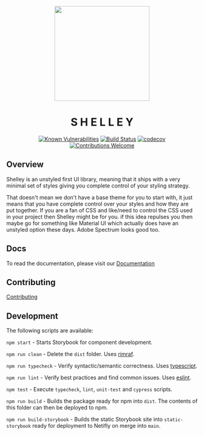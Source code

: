 <p align="center">
  <a href="https://www.shelley.earth">
    <img width="250px" src="">
  </a>
</p>

<h1 align="center">S H E L L E Y</h1>
<div align="center">

[![Known Vulnerabilities](https://snyk.io/test/github/action-is-hope/shelley/badge.svg)](https://snyk.io/test/github/action-is-hope/shelley)
[![Build Status](https://github.com/action-is-hope/shelley/actions/workflows/main.yml/badge.svg)](https://github.com/action-is-hope/shelley)
[![codecov](https://codecov.io/gh/action-is-hope/shelley/branch/main/graph/badge.svg?token=xxxx)](https://codecov.io/gh/action-is-hope/shelley)
[![Contributions Welcome](https://img.shields.io/badge/PRs-welcome-brightgreen.svg)](./CONTRIBUTING.md)

</div>

## Overview

Shelley is an unstyled first UI library, meaning that it ships with a very minimal set of styles giving you complete control of your styling strategy.

That doesn't mean we don't have a base theme for you to start with, it just means that you have complete control over your styles and how they are put together. If you are a fan of CSS and like/need to control the CSS used in your project then Shelley might be for you. if this idea repulses you then maybe go for something like Material UI which actually does have an unstyled option these days. Adobe Spectrum looks good too.

## Docs

To read the documentation, please visit our [Documentation](DOCUMENTATION.md)

## Contributing

[Contributing](CONTRIBUTING.md)

## Development

The following scripts are available:

`npm start` - Starts Storybook for component development.

`npm run clean` - Delete the `dist` folder. Uses [rimraf](https://github.com/isaacs/rimraf).

`npm run typecheck` - Verify syntactic/semantic correctness. Uses [typescript](https://github.com/microsoft/TypeScript).

`npm run lint` - Verify best practices and find common issues. Uses [eslint](https://github.com/eslint/eslint).

`npm test` - Execute `typecheck`, `lint`, `unit-test` and `cypress` scripts.

`npm run build` - Builds the package ready for npm into `dist`. The contents of this folder can then be deployed to npm.

`npm run build-storybook` - Builds the static Storybook site into `static-storybook` ready for deployment to Netifly on merge into `main`.
